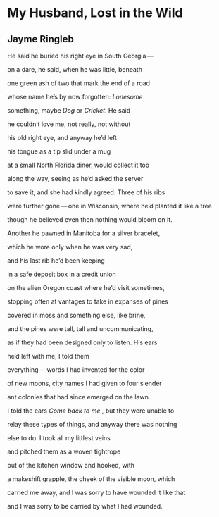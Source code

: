 # My Husband, Lost in the Wild
## Jayme Ringleb
He said he buried
his right eye in South Georgia —

on a dare, he said,
when he was little, beneath

one green ash of two
that mark the end of a road

whose name he’s
by now forgotten: _Lonesome_

something, maybe _Dog_
or _Cricket_. He said

he couldn’t love me, not
really, not without

his old right eye,
and anyway he’d left

his tongue as a tip
slid under a mug

at a small North Florida diner,
would collect it too

along the way, seeing
as he’d asked the server

to save it, and she had kindly
agreed. Three of his ribs

were further gone — one in Wisconsin,
where he’d planted it like a tree

though he believed even then
nothing would bloom on it.

Another he pawned in Manitoba
for a silver bracelet,

which he wore only
when he was very sad,

and his last rib
he’d been keeping

in a safe deposit box
in a credit union

on the alien Oregon coast
where he’d visit sometimes,

stopping often at vantages
to take in expanses of pines

covered in moss
and something else, like brine,

and the pines were tall,
tall and uncommunicating,

as if they had been designed
only to listen. His ears

he’d left with me,
I told them

everything — words
I had invented for the color

of new moons, city names
I had given to four slender

ant colonies that had since
emerged on the lawn.

I told the ears _Come back to me_ ,
but they were unable to

relay these types of things,
and anyway there was nothing

else to do. I took all
my littlest veins

and pitched them
as a woven tightrope

out of the kitchen window
and hooked, with

a makeshift grapple, the cheek
of the visible moon, which

carried me away, and I was sorry
to have wounded it like that

and I was sorry to be carried
by what I had wounded.